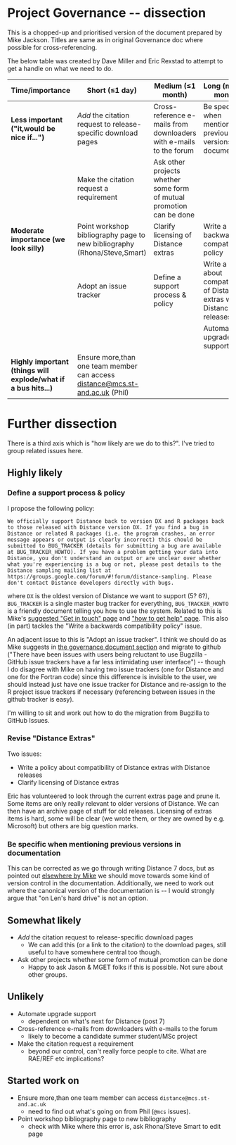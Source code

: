 Project Governance -- dissection
================================

This is a chopped-up and prioritised version of the document prepared by Mike Jackson. Titles are same as in original Governance doc where possible for cross-referencing.

The below table was created by Dave Miller and Eric Rexstad to attempt to get a handle on what we need to do.

| Time/importance                                              | Short (≤1 day)                                                               | Medium (≤1 month)                                                                           | Long (multiple months)                                                       |
|--------------------------------------------------------------|------------------------------------------------------------------------------|---------------------------------------------------------------------------------------------|------------------------------------------------------------------------------|
| **Less important ("it,would be nice if...")**                    | *Add* the citation request to release-specific download pages                  | Cross-reference e-mails from downloaders with e-mails to the forum | Be specific when mentioning previous versions in documentation               |
|                                                              | Make the citation request a requirement         | Ask other projects whether some form of mutual promotion can be done                        |                                                                              |
| **Moderate importance (we look silly)**                        | Point workshop bibliography page to new bibliography (Rhona/Steve,Smart)     | Clarify licensing of Distance extras                                                        | Write a backwards compatibility policy                                       |
|                                                              | Adopt an issue tracker                                                       | Define a support process & policy                                                           | Write a policy about compatibility of Distance extras with Distance releases |
|                                                              |                                                                              |                                                                                             | Automate upgrade support                                                     |
| **Highly important (things will explode/what if a bus hits...)** | Ensure more,than one team member can access distance@mcs.st-and.ac.uk (Phil) |                                                                                             |                                                                              |


# Further dissection

There is a third axis which is "how likely are we do to this?". I've tried to group related issues here.

## Highly likely

### Define a support process & policy

I propose the following policy:

    We officially support Distance back to version DX and R packages back to those released with Distance version DX. If you find a bug in Distance or related R packages (i.e. the program crashes, an error message appears or output is clearly incorrect) this chould be submitted to BUG_TRACKER (details for submitting a bug are available at BUG_TRACKER_HOWTO). If you have a problem getting your data into Distance, you don't understand an output or are unclear over whether what you're experiencing is a bug or not, please post details to the Distance sampling mailing list at https://groups.google.com/forum/#!forum/distance-sampling. Please don't contact Distance developers directly with bugs.

where `DX` is the oldest version of Distance we want to support (5? 6?), `BUG_TRACKER` is a single master bug tracker for everything, `BUG_TRACKER_HOWTO` is a friendly document telling you how to use the system. Related to this is Mike's [suggested "Get in touch" page](https://github.com/softwaresaved/distance-consultancy/blob/master/GetInTouch.md) and ["how to get help" page](https://github.com/softwaresaved/distance-consultancy/blob/master/HelpAndSupport.md). This also (in part) tackles the "Write a backwards compatibility policy" issue.

An adjacent issue to this is "Adopt an issue tracker". I think we should do as Mike suggests in [the governance document section](https://github.com/softwaresaved/distance-consultancy/blob/master/Governance.md#adopt-an-issue-tracker) and migrate to github ("There have been issues with users being reluctant to use Bugzilla - GitHub issue trackers have a far less intimidating user interface") -- though I do disagree with Mike on having two issue trackers (one for Distance and one for the Fortran code) since this difference is invisible to the user, we should instead just have one issue tracker for Distance and re-assign to the R project issue trackers if necessary (referencing between issues in the github tracker is easy).

I'm willing to sit and work out how to do the migration from Bugzilla to GitHub Issues.



### Revise "Distance Extras"

Two issues:

  * Write a policy about compatibility of Distance extras with Distance releases
  * Clarify licensing of Distance extras

Eric has volunteered to look through the current extras page and prune it. Some items are only really relevant to older versions of Distance. We can then have an archive page of stuff for old releases. Licensing of extras items is hard, some will be clear (we wrote them, or they are owned by e.g. Microsoft) but others are big question marks.


### Be specific when mentioning previous versions in documentation

This can be corrected as we go through writing Distance 7 docs, but as pointed out [elsewhere by Mike](https://github.com/softwaresaved/distance-consultancy/blob/master/DeveloperExperienceReview.md#use-wikis-or-revision-control) we should move towards some kind of version control in the documentation. Additionally, we need to work out where the canonical version of the documentation is -- I would strongly argue that "on Len's hard drive" is not an option.


## Somewhat likely

  * *Add* the citation request to release-specific download pages
    - We can add this (or a link to the citation) to the download pages, still useful to have somewhere central too though.
  * Ask other projects whether some form of mutual promotion can be done
    - Happy to ask Jason & MGET folks if this is possible. Not sure about other groups.

## Unlikely

  * Automate upgrade support
    - dependent on what's next for Distance (post 7)
  * Cross-reference e-mails from downloaders with e-mails to the forum
    - likely to become a candidate summer student/MSc project
  * Make the citation request a requirement
    - beyond our control, can't really force people to cite. What are RAE/REF etc implications?

## Started work on

  * Ensure more,than one team member can access `distance@mcs.st-and.ac.uk`
    - need to find out what's going on from Phil (`@mcs` issues).
  * Point workshop bibliography page to new bibliography
    - check with Mike where this error is, ask Rhona/Steve Smart to edit page



